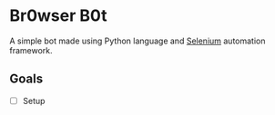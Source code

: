 # Br0wser B0t
A simple bot made using Python language and [Selenium](https://github.com/SeleniumHQ/selenium) automation framework.

## Goals

- [ ] Setup
